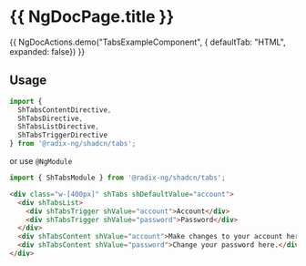 # {{ NgDocPage.title }}

{{ NgDocActions.demo("TabsExampleComponent", { defaultTab: "HTML", expanded: false}) }}

## Usage

```typescript
import {
  ShTabsContentDirective,
  ShTabsDirective,
  ShTabsListDirective,
  ShTabsTriggerDirective
} from '@radix-ng/shadcn/tabs';
```

or use `@NgModule`

```typescript
import { ShTabsModule } from '@radix-ng/shadcn/tabs';
```

```html
<div class="w-[400px]" shTabs shDefaultValue="account">
  <div shTabsList>
    <div shTabsTrigger shValue="account">Account</div>
    <div shTabsTrigger shValue="password">Password</div>
  </div>
  <div shTabsContent shValue="account">Make changes to your account here.</div>
  <div shTabsContent shValue="password">Change your password here.</div>
</div>
```
